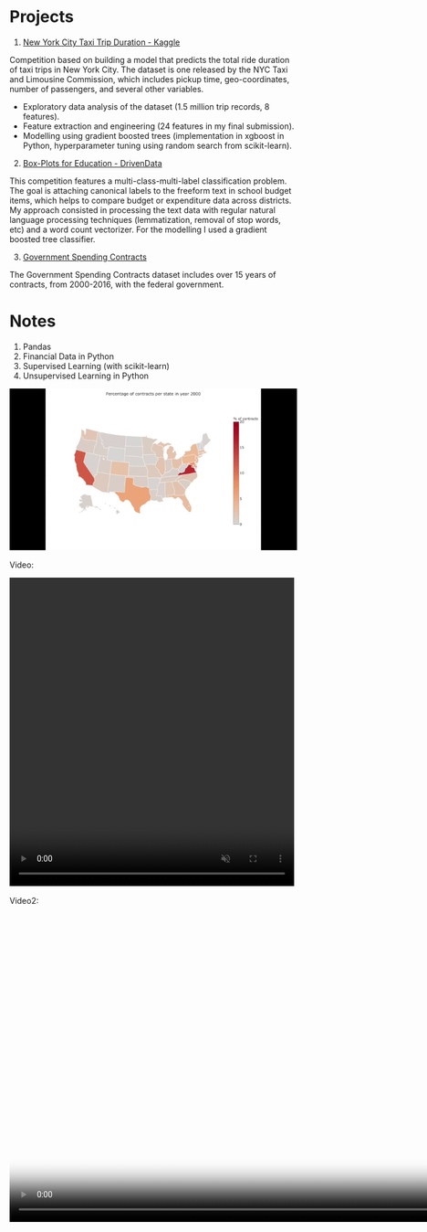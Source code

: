 # Projects

1. [New York City Taxi Trip Duration - Kaggle](nyc.md)

Competition based on building a model that predicts the total ride duration of taxi trips in New York City. The dataset is one released by the NYC Taxi and Limousine Commission, which includes pickup time, geo-coordinates, number of passengers, and several other variables.
- Exploratory data analysis of the dataset (1.5 million trip records, 8 features).
- Feature extraction and engineering (24 features in my final submission).
- Modelling using gradient boosted trees (implementation in xgboost in Python, hyperparameter tuning using random search from scikit-learn).

2. [Box-Plots for Education - DrivenData](boxplots.md)

This competition features a multi-class-multi-label classification problem. The goal is attaching canonical labels to the freeform text in school budget items, which helps to compare budget or expenditure data across districts.
My approach consisted in processing the text data with regular natural language processing techniques (lemmatization, removal of stop words, etc) and a word count vectorizer. For the modelling I used a gradient boosted tree classifier.

3. [Government Spending Contracts](bud.html)

The Government Spending Contracts dataset includes over 15 years of contracts, from 2000-2016, with the federal government.    

# Notes

1. Pandas
2. Financial Data in Python
3. Supervised Learning (with scikit-learn)
4. Unsupervised Learning in Python

 
![alt text](images/states.gif "states")

Video: 

<div class="row post-image-bg">
    <video width="99%" height="540" autoplay loop muted>
        <source src="videos/states.mp4" type="video/mp4">
    </video>
</div>

Video2:

<video src="videos/states.mp4" poster="poster-states.png" width="960" height="540" controls preload></video>

